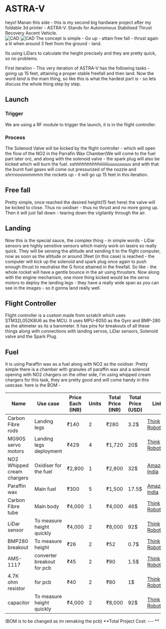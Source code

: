 # ASTRA-V

heyo! Manan this side - this is my second big hardware project after my foldable 3d printer - ASTRA-V. Stands for Autonomous Stabilised Thrust Recovery Ascent Vehicle.<br>
![CAD](https://hc-cdn.hel1.your-objectstorage.com/s/v3/6a278e24489b7209372f84a830f54f0c1b13f5b7_screenshot_2025-07-31_at_8.48.29___pm.png)
![CAD](https://hc-cdn.hel1.your-objectstorage.com/s/v3/05f420220b2e25e54d8cca7f1f3828cd5bdd5a63_screenshot_2025-07-31_at_8.49.23___pm.png)
The concept is simple - Go up - attain free fall - thrust again a lil when around 3 feet from the ground - land.

Its using LiDars to calculate the height precisely and they are pretty quick, so no problems.


First iteration - 
This very iteration of ASTRA-V has the following tasks - going up 15 feet, attaining a proper stable freefall and then land. Now the word *land* is the main thing, so like this is what the hardest part is - so lets discuss the whole thing step by step.

## Launch
### Trigger
We are using a RF module to trigger the launch, it is in the flight controller.
### Process
The Solenoid Valve will be kicked by the flight controller - which will open the flow of the NO2 in the Parrafin Wax Chamber(We will come to the fuel part later on), and along with the solenoid valve - the spark plug will also be kicked which will burn the fuel. *sshhhhhhhhhhiiiiiiiiuuuuuuuuu* and with that the burnt fuel gases will come out pressurized of the nozzle and *shrrrooooommmm* the rockets up - it will go up 15 feet in this iteration.


## Free fall
Pretty simple, once reached the desired height(15 feet here) the valve will be kicked to close. Thus no oxidiser - thus no thrust and no more going up. Then it will just fall down - tearing down the vigilantly through the air.

## Landing
Now this is the special sauce, the complex thing - in simple words - LiDar sensors are highly sensitive sensors which mainly work on lasers so really quick. They will be sensing the altitude and sending it to the flight computer, now as soon as the altitude or around 3feet (in this case) is reached - the computer will kick up the solenoid and spark plug once again to push enough thrust to neutralise the G force attained in the freefall. So like - the whole rocket will have a gentle bounce in the air using thrusters. Now along with the engine mechanism, one more thing kicked would be the servo motors to deploy the landing legs - they have a really wide span as you can see in the images - so it gonna land really well.


## Flight Controller 
Flight controller is a custom made from scratch which uses STM32L052K8U6 as the MCU. It uses MPU-6050 as the Gyro and BMP-280 as the altimeter as its a barometer. It has pins for breakouts of all these things along with connections with landing servos, LiDar sensors, Solenoid valve and the Spark Plug.


## Fuel
It is using Paraffin wax as a fuel along with NO2 as the oxidiser. Pretty simple there is a chamber with granules of paraffin wax and a solenoid opening with NO2 chargers on the other side, I'm using whipped cream chargers for this task, they are pretty good and will come handy in this usecase.
here is the BOM - 



| Name | Use case | Price Each (INR) | Units | Total Price (INR) | Total Price (USD) | Link |
|------|----------|------------------|-------|-------------------|-------------------|------|
| Carbon Fibre rods | Landing legs | ₹140 | 2 | ₹280 | 3.2$ | [Think Robotics](https://thinkrobotics.com/products/carbon-fiber-solid-tube-1-m?variant=39329659650134) |
| MG90S servo motors | Landing legs deployment | ₹429 | 4 | ₹1,720 | 20$ | [Think Robotics](https://thinkrobotics.com/products/sg5010-coreless-servo) |
| NO2 Whipped cream chargers | Oxidiser for the fuel | ₹2,800 | 1 | ₹2,800 | 32$ | [Amazon India](https://www.amazon.in/Chargers-Stainless-Laughing-Disposable-Capsules/dp/B07V6BYFWY) |
| Paraffin wax | Main fuel | ₹300 | 5 | ₹1,500 | 17.5$ | [Amazon India](https://www.amazon.in/Fully-Refined-Paraffin-Granules-White/dp/B09C4397P1) |
| Carbon Fibre tube | Main body | ₹4,000 | 1 | ₹4,000 | 46$ | [Think Robotics](https://thinkrobotics.com/products/high-quality-3k-twill-roll-wrapped-carbon-fibre-hollow-round-tube-gloss?variant=45269902721341) |
| LiDar sensor | To measure height quickly | ₹4,000 | 2 | ₹8,000 | 92$ | [Think Robotics](https://thinkrobotics.com/products/ydlidar-gs2-100-30-cm-lidar) |
| BMP280 breakout | To measure height | ₹26 | 2 | ₹52 | 0.7$ | [Think Robotics](https://thinkrobotics.com/products/ydlidar-gs2-100-30-cm-lidar) |
| AMS-1117 | converter breakout for pcb | ₹45 | 2 | ₹90 | 1.5$ | [Think Robotics](https://thinkrobotics.com/products/ydlidar-gs2-100-30-cm-lidar) |
| 4.7K ohm resistor | for pcb | ₹40| 2 | ₹80 | 1$ | [Think Robotics](https://thinkrobotics.com/products/ydlidar-gs2-100-30-cm-lidar) |
| capacitor | To measure height quickly | ₹4,000 | 2 | ₹8,000 | 92$ | [Think Robotics](https://thinkrobotics.com/products/ydlidar-gs2-100-30-cm-lidar) |
(BOM is to be changed as im remaking the pcb)
**Total Project Cost: --- **

